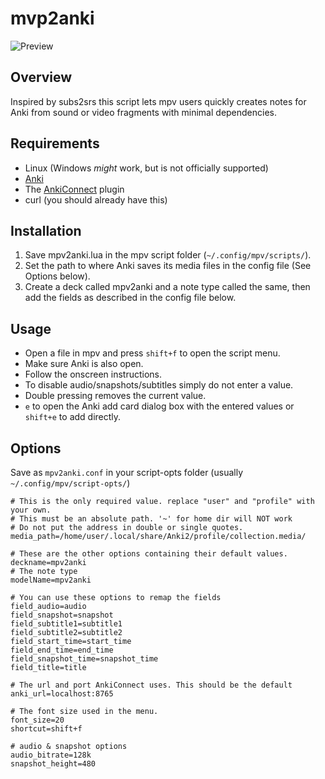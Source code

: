 # mvp2anki
![Preview](https://raw.githubusercontent.com/SenneH/mpv2anki/master/mpv2anki_preview.jpg)
## Overview 
Inspired by subs2srs this script lets mpv users quickly creates notes for Anki from sound or video fragments with minimal dependencies.
## Requirements
* Linux (Windows *might* work, but is not officially supported)
* [Anki](https://apps.ankiweb.net/)
* The [AnkiConnect](https://ankiweb.net/shared/info/2055492159) plugin
* curl (you should already have this)
## Installation
1. Save mpv2anki.lua in the mpv script folder (`~/.config/mpv/scripts/`). 
2. Set the path to where Anki saves its media files in the config file (See Options below).
3. Create a deck called mpv2anki and a note type called the same, then add the fields as described in the config file below.
## Usage
- Open a file in mpv and press `shift+f` to open the script menu.
- Make sure Anki is also open.
- Follow the onscreen instructions. 
- To disable audio/snapshots/subtitles simply do not enter a value.
- Double pressing removes the current value.
- `e` to open the Anki add card dialog box with the entered values or `shift+e` to add directly.

## Options
Save as `mpv2anki.conf` in your script-opts folder (usually `~/.config/mpv/script-opts/`)

```
# This is the only required value. replace "user" and "profile" with your own.
# This must be an absolute path. '~' for home dir will NOT work
# Do not put the address in double or single quotes.
media_path=/home/user/.local/share/Anki2/profile/collection.media/

# These are the other options containing their default values.
deckname=mpv2anki
# The note type
modelName=mpv2anki

# You can use these options to remap the fields
field_audio=audio
field_snapshot=snapshot
field_subtitle1=subtitle1
field_subtitle2=subtitle2
field_start_time=start_time
field_end_time=end_time
field_snapshot_time=snapshot_time
field_title=title

# The url and port AnkiConnect uses. This should be the default 
anki_url=localhost:8765

# The font size used in the menu.
font_size=20
shortcut=shift+f

# audio & snapshot options
audio_bitrate=128k
snapshot_height=480
```
